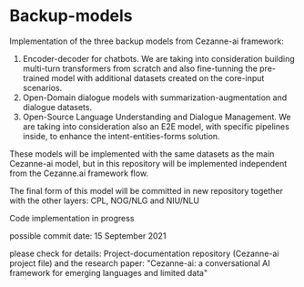 # Backup-models
Implementation of the three backup models from Cezanne-ai framework:

1. Encoder-decoder for chatbots. We are taking into consideration building multi-turn transformers from scratch and also fine-tunning the pre-trained model with additional datasets created on the core-input scenarios.
2. Open-Domain dialogue models with summarization-augmentation and dialogue datasets.
3. Open-Source Language Understanding and Dialogue Management. We are taking into consideration also an E2E model, with specific pipelines inside, to enhance the intent-entities-forms solution.

These models will be implemented with the same datasets as the main Cezanne-ai model, but in this repository will be implemented independent from the Cezanne.ai framework flow.

The final form of this model will be committed in new repository together with the other layers: CPL, NOG/NLG and NIU/NLU

Code implementation in progress

possible commit date: 15 September 2021

please check for details: Project-documentation repository (Cezanne-ai project file) and the research paper: "Cezanne-ai: a conversational AI framework for emerging languages and limited data"

